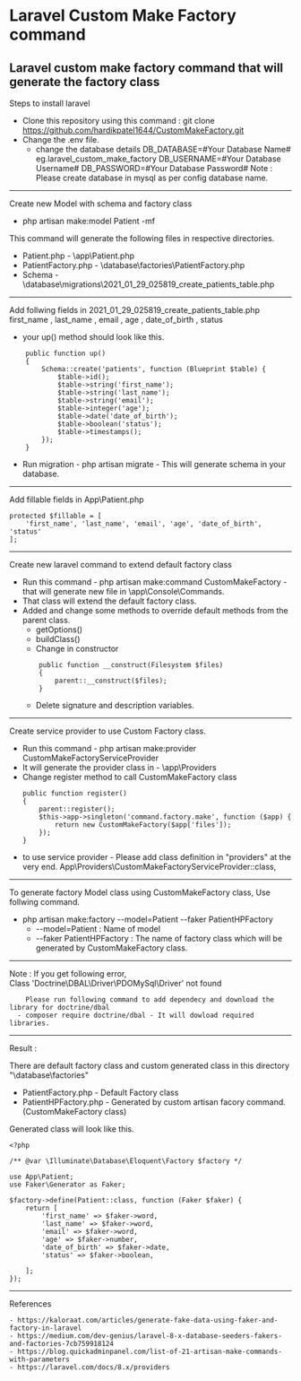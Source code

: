 # Laravel Custom Make Factory command
  Laravel custom make factory command that will generate the factory class
------------------------------------------------------------------------------------------
Steps to install laravel 
- Clone this repository using this command : git clone https://github.com/hardikpatel1644/CustomMakeFactory.git
- Change the .env file.
    - change the database details 
        DB_DATABASE=#Your Database Name# eg.laravel_custom_make_factory
        DB_USERNAME=#Your Database Username#
        DB_PASSWORD=#Your Database Password#
Note :  Please create database in mysql as per config database name.
------------------------------------------------------------------------------------------
Create new Model with schema and factory class
- php artisan make:model Patient -mf

This command will generate the following files in respective directories.
- Patient.php - \app\Patient.php
- PatientFactory.php - \database\factories\PatientFactory.php
- Schema -  \database\migrations\2021_01_29_025819_create_patients_table.php
------------------------------------------------------------------------------------------
Add follwing fields in 2021_01_29_025819_create_patients_table.php
first_name , last_name , email , age , date_of_birth , status
- your up() method should look like this.
```
    public function up()
    {
        Schema::create('patients', function (Blueprint $table) {
            $table->id();
            $table->string('first_name');
            $table->string('last_name');
            $table->string('email');
            $table->integer('age');
            $table->date('date_of_birth');
            $table->boolean('status');
            $table->timestamps();
        });
    }
 ```   
- Run migration - php artisan migrate - This will generate schema in your database.
------------------------------------------------------------------------------------------
Add fillable fields in App\Patient.php 

    protected $fillable = [
        'first_name', 'last_name', 'email', 'age', 'date_of_birth', 'status'
    ];
------------------------------------------------------------------------------------------
Create new laravel command to extend default factory class
- Run this command - php artisan make:command CustomMakeFactory - that will generate new file in \app\Console\Commands.
- That class will extend the default factory class.
- Added and change some methods to override default methods from the parent class.
    - getOptions()
    - buildClass()
    - Change in constructor 
    ```
        public function __construct(Filesystem $files)
        {
            parent::__construct($files);
        }
    ```    
    - Delete signature and description variables.
------------------------------------------------------------------------------------------
Create service provider to use Custom Factory class.
- Run this command -  php artisan make:provider CustomMakeFactoryServiceProvider
- It will generate the provider class in - \app\Providers
- Change register method to call CustomMakeFactory class
    ```
    public function register()
    {
        parent::register();
        $this->app->singleton('command.factory.make', function ($app) {
            return new CustomMakeFactory($app['files']);
        });
    }
    ```
- to use service provider - Please add class definition in "providers" at the very end.
           App\Providers\CustomMakeFactoryServiceProvider::class,
------------------------------------------------------------------------------------------
To generate factory Model class using CustomMakeFactory class, Use follwing command.
- php artisan make:factory --model=Patient --faker PatientHPFactory
    - --model=Patient : Name of model
    - --faker PatientHPFactory : The name of factory class which will be generated by CustomMakeFactory class.
-----------------------------------------------------------------------------------------

Note : If you get following error,  
        Class 'Doctrine\DBAL\Driver\PDOMySql\Driver' not found
        
        Please run following command to add dependecy and download the library for doctrine/dbal
      - composer require doctrine/dbal - It will dowload required libraries.

-----------------------------------------------------------------------------------------

Result :

There are default factory class and custom generated class in this directory "\database\factories"
- PatientFactory.php - Default Factory class 
- PatientHPFactory.php - Generated by custom artisan facory command. (CustomMakeFactory class)

Generated class will look like this.
```
<?php

/** @var \Illuminate\Database\Eloquent\Factory $factory */

use App\Patient;
use Faker\Generator as Faker;

$factory->define(Patient::class, function (Faker $faker) {
    return [
        'first_name' => $faker->word,
		'last_name' => $faker->word,
		'email' => $faker->word,
		'age' => $faker->number,
		'date_of_birth' => $faker->date,
		'status' => $faker->boolean,
		
    ];
});
```

-----------------------------------------------------------------------------------------


References 

    - https://kaloraat.com/articles/generate-fake-data-using-faker-and-factory-in-laravel
    - https://medium.com/dev-genius/laravel-8-x-database-seeders-fakers-and-factories-7cb759918124
    - https://blog.quickadminpanel.com/list-of-21-artisan-make-commands-with-parameters
    - https://laravel.com/docs/8.x/providers








